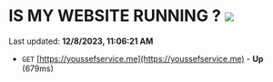 # IS MY WEBSITE RUNNING ? [![](https://img.shields.io/static/v1?label=Sponsor&message=%E2%9D%A4&logo=GitHub&color=%23fe8e86)](https://github.com/sponsors/<username>)

Last updated: **12/8/2023, 11:06:21 AM**

- `GET` [https://youssefservice.me](https://youssefservice.me) - **Up** (679ms)
